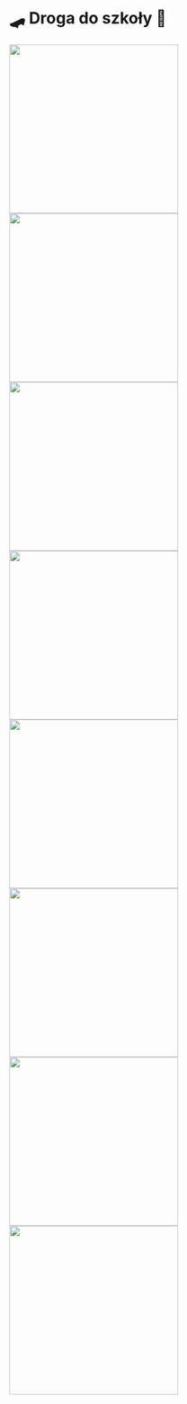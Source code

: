 # 🛹 Droga do szkoły 🛴

<img src="https://github.com/jdrzj/klimaton_droga_do_szkoly/raw/master/images/screenshot-2.jpeg" width="300" height="auto"><img src="https://github.com/jdrzj/klimaton_droga_do_szkoly/raw/master/images/screenshot-3.jpeg" width="300" height="auto"><img src="https://github.com/jdrzj/klimaton_droga_do_szkoly/raw/master/images/screenshot-4.jpeg" width="300" height="auto">
<img src="https://github.com/jdrzj/klimaton_droga_do_szkoly/raw/master/images/screenshot-5.jpeg" width="300" height="auto"><img src="https://github.com/jdrzj/klimaton_droga_do_szkoly/raw/master/images/screenshot-6.jpeg" width="300" height="auto"><img src="https://github.com/jdrzj/klimaton_droga_do_szkoly/raw/master/images/screenshot-7.jpeg" width="300" height="auto">
<img src="https://github.com/jdrzj/klimaton_droga_do_szkoly/raw/master/images/screenshot-8.jpeg" width="300" height="auto"><img src="https://github.com/jdrzj/klimaton_droga_do_szkoly/raw/master/images/screenshot-1.jpeg" width="300" height="auto">
